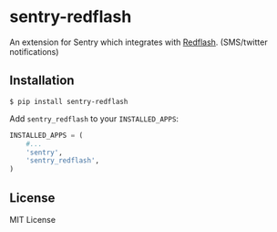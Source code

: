 # sentry-redflash

An extension for Sentry which integrates with [Redflash](https://github.com/aquamatt/RedFlash). (SMS/twitter
notifications)

## Installation
`$ pip install sentry-redflash`

Add `sentry_redflash` to your `INSTALLED_APPS`:

```python
INSTALLED_APPS = (
    #...
    'sentry',
    'sentry_redflash',
)
```

## License
MIT License
